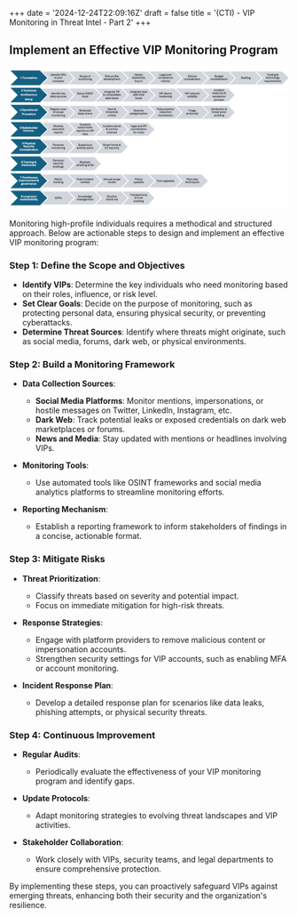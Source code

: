 +++
date = '2024-12-24T22:09:16Z'
draft = false
title = '(CTI) - VIP Monitoring in Threat Intel - Part 2'
+++

## Implement an Effective VIP Monitoring Program

![VIP Monitoring](/images/vip.png)

Monitoring high-profile individuals requires a methodical and structured approach. Below are actionable steps to design and implement an effective VIP monitoring program:

### Step 1: Define the Scope and Objectives

- **Identify VIPs**: Determine the key individuals who need monitoring based on their roles, influence, or risk level.
- **Set Clear Goals**: Decide on the purpose of monitoring, such as protecting personal data, ensuring physical security, or preventing cyberattacks.
- **Determine Threat Sources**: Identify where threats might originate, such as social media, forums, dark web, or physical environments.

### Step 2: Build a Monitoring Framework

- **Data Collection Sources**:
  - **Social Media Platforms**: Monitor mentions, impersonations, or hostile messages on Twitter, LinkedIn, Instagram, etc.
  - **Dark Web**: Track potential leaks or exposed credentials on dark web marketplaces or forums.
  - **News and Media**: Stay updated with mentions or headlines involving VIPs.

- **Monitoring Tools**:
  - Use automated tools like OSINT frameworks and social media analytics platforms to streamline monitoring efforts.

- **Reporting Mechanism**:
  - Establish a reporting framework to inform stakeholders of findings in a concise, actionable format.

### Step 3: Mitigate Risks

- **Threat Prioritization**:
  - Classify threats based on severity and potential impact.
  - Focus on immediate mitigation for high-risk threats.

- **Response Strategies**:
  - Engage with platform providers to remove malicious content or impersonation accounts.
  - Strengthen security settings for VIP accounts, such as enabling MFA or account monitoring.

- **Incident Response Plan**:
  - Develop a detailed response plan for scenarios like data leaks, phishing attempts, or physical security threats.

### Step 4: Continuous Improvement

- **Regular Audits**:
  - Periodically evaluate the effectiveness of your VIP monitoring program and identify gaps.

- **Update Protocols**:
  - Adapt monitoring strategies to evolving threat landscapes and VIP activities.

- **Stakeholder Collaboration**:
  - Work closely with VIPs, security teams, and legal departments to ensure comprehensive protection.

By implementing these steps, you can proactively safeguard VIPs against emerging threats, enhancing both their security and the organization's resilience.
